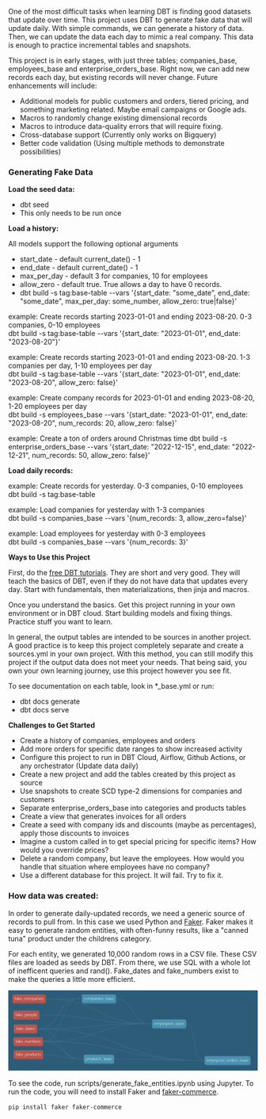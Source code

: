 One of the most difficult tasks when learning DBT is finding good datasets that update over time. This
project uses DBT to generate fake data that will update daily. With simple commands, we can generate a history of data.
Then, we can update the data each day to mimic a real company. This data is enough to practice incremental tables and snapshots.

This project is in early stages, with just three tables; companies_base, employees_base and enterprise_orders_base. 
Right now, we can add new records each day, but existing records will never change. Future enhancements will include: 

- Additional models for public customers and orders, tiered pricing, and something marketing related. Maybe email campaigns or Google ads. 
- Macros to randomly change existing dimensional records
- Macros to introduce data-quality errors that will require fixing. 
- Cross-database support (Currently only works on Bigquery)
- Better code validation (Using multiple methods to demonstrate possibilities)


### Generating Fake Data 

**Load the seed data:**
- dbt seed
- This only needs to be run once

**Load a history:**

All models support the following optional arguments
- start_date - default current_date() - 1 
- end_date - default current_date() - 1
- max_per_day - default 3 for companies, 10 for employees
- allow_zero - default true. True allows a day to have 0 records.
- dbt build -s tag:base-table --vars '{start_date: "some_date", end_date: "some_date", max_per_day: some_number, allow_zero: true|false}'

example: Create records starting 2023-01-01 and ending 2023-08-20. 0-3 companies, 0-10 employees \
dbt build -s tag:base-table --vars '{start_date: "2023-01-01", end_date: "2023-08-20"}'

example: Create records starting 2023-01-01 and ending 2023-08-20. 1-3 companies per day, 1-10 employees per day \
dbt build -s tag:base-table --vars '{start_date: "2023-01-01", end_date: "2023-08-20", allow_zero: false}'

example: Create company records for 2023-01-01 and ending 2023-08-20, 1-20 employees per day \
dbt build -s employees_base --vars '{start_date: "2023-01-01", end_date: "2023-08-20", num_records: 20, allow_zero: false}'

example: Create a ton of orders around Christmas time
dbt build -s enterprise_orders_base --vars '{start_date: "2022-12-15", end_date: "2022-12-21", num_records: 50, allow_zero: false}'

**Load daily records:**

example: Create records for yesterday. 0-3 companies, 0-10 employees \
dbt build -s tag:base-table

example: Load companies for yesterday with 1-3 companies \
dbt build -s companies_base --vars '{num_records: 3, allow_zero=false}'

example: Load employees for yesterday with 0-3 employees \
dbt build -s companies_base --vars '{num_records: 3}'


**Ways to Use this Project**

First, do the [free DBT tutorials](https://courses.getdbt.com/collections). They are short and very good. They will teach the basics of DBT, even if they do not have data
that updates every day. Start with fundamentals, then materializations, then jinja and macros. 

Once you understand the basics. Get this project running in your own environment or in DBT cloud. Start building models and fixing things. Practice stuff you want to learn. 

In general, the output tables are intended to be sources in another project. A good practice is to keep this project completely
separate and create a sources.yml in your own project. With this method, you can still modify this project if the output data
does not meet your needs. That being said, you own your own learning journey, use this project however you see fit.  

To see documentation on each table, look in *_base.yml or run:
- dbt docs generate
- dbt docs serve

**Challenges to Get Started**
- Create a history of companies, employees and orders
- Add more orders for specific date ranges to show increased activity
- Configure this project to run in DBT Cloud, Airflow, Github Actions, or any orchestrator (Update data daily)
- Create a new project and add the tables created by this project as source
- Use snapshots to create SCD type-2 dimensions for companies and customers
- Separate enterprise_orders_base into categories and products tables
- Create a view that generates invoices for all orders
- Create a seed with company ids and discounts (maybe as percentages), apply those discounts to invoices
- Imagine a custom called in to get special pricing for specific items? How would you override prices?
- Delete a random company, but leave the employees. How would you handle that situation where employees have no company? 
- Use a different database for this project. It will fail. Try to fix it. 


### How data was created:

In order to generate daily-updated records, we need a generic source of records to pull from. 
In this case we used Python and [Faker](https://faker.readthedocs.io/en/master/). Faker makes
it easy to generate random entities, with often-funny results, like a "canned tuna" product under
the childrens category. 

For each entity, we generated 10,000 random rows in a CSV file. These CSV
files are loaded as seeds by DBT. From there, we use SQL with a whole lot of inefficent queries
and rand(). Fake_dates and fake_numbers exist to make the queries a little more efficient.  



![DBT DAG with seeds](resources/dag_with_seeds.png)

To see the code, run scripts/generate_fake_entities.ipynb using Jupyter. To run the code, you will need to install Faker and [faker-commerce](https://github.com/nicobritos/python-faker-commerce). 

```
pip install faker faker-commerce
```
